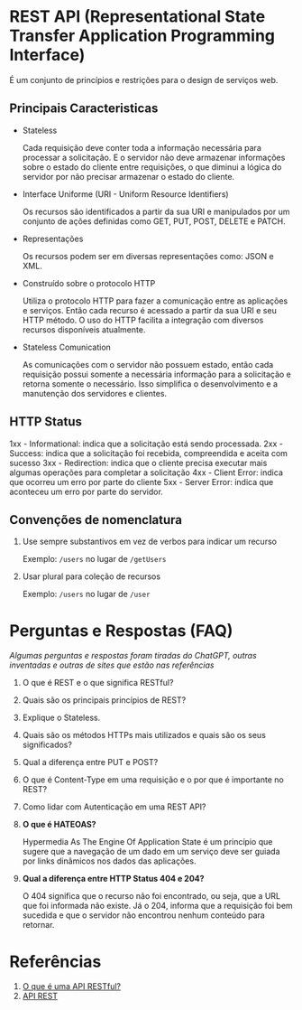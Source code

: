 # REST API (Representational State Transfer Application Programming Interface)

É um conjunto de princípios e restrições para o design de serviços web.

## Principais Caracteristicas

- Stateless

    Cada requisição deve conter toda a informação necessária para processar a solicitação. E o servidor não deve armazenar informações sobre o estado do cliente entre requisições, o que diminui a lógica do servidor por não precisar armazenar o estado do cliente.

- Interface Uniforme (URI - Uniform Resource Identifiers)

    Os recursos são identificados a partir da sua URI e manipulados por um conjunto de ações definidas como GET, PUT, POST, DELETE e PATCH.

- Representações

    Os recursos podem ser em diversas representações como: JSON e XML.

- Construído sobre o protocolo HTTP

    Utiliza o protocolo HTTP para fazer a comunicação entre as aplicações e serviços. Então cada recurso é acessado a partir da sua URI e seu HTTP método. O uso do HTTP facilita a integração com diversos recursos disponíveis atualmente.

- Stateless Comunication

    As comunicações com o servidor não possuem estado, então cada requisição possui somente a necessária informação para a solicitação e retorna somente o necessário. Isso simplifica o desenvolvimento e a manutenção dos servidores e clientes.

## HTTP Status

1xx - Informational: indica que a solicitação está sendo processada.
2xx - Success: indica que a solicitação foi recebida, compreendida e aceita com sucesso
3xx - Redirection: indica que o cliente precisa executar mais algumas operações para completar a solicitação
4xx - Client Error: indica que ocorreu um erro por parte do cliente
5xx - Server Error: indica que aconteceu um erro por parte do servidor.

## Convenções de nomenclatura

1. Use sempre substantivos em vez de verbos para indicar um recurso

    Exemplo: ```/users``` no lugar de ```/getUsers```

1. Usar plural para coleção de recursos

    Exemplo: ```/users``` no lugar de ```/user```


# Perguntas e Respostas (FAQ)

_Algumas perguntas e respostas foram tiradas do ChatGPT, outras inventadas e outras de sites que estão nas referências_

1. O que é REST e o que significa RESTful?
1. Quais são os principais princípios de REST?
1. Explique o Stateless.
1. Quais são os métodos HTTPs mais utilizados e quais são os seus significados?
1. Qual a diferença entre PUT e POST?
1. O que é Content-Type em uma requisição e o por que é importante no REST?
1. Como lidar com Autenticação em uma REST API?
1. **O que é HATEOAS?**

    Hypermedia As The Engine Of Application State é um princípio que sugere que a navegação de um dado em um serviço deve ser guiada por links dinâmicos nos dados das aplicações.

1. **Qual a diferença entre HTTP Status 404 e 204?**

    O 404 significa que o recurso não foi encontrado, ou seja, que a URL que foi informada não existe. Já o 204, informa que a requisição foi bem sucedida e que o servidor não encontrou nenhum conteúdo para retornar.

# Referências

1. [O que é uma API RESTful?](https://aws.amazon.com/pt/what-is/restful-api/)
1. [API REST](https://www.redhat.com/pt-br/topics/api/what-is-a-rest-api)
